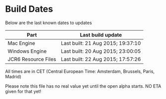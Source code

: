 # Build Dates

Below are the last known dates to updates

Part | Last build update
-----|-----
Mac Engine | Last built: 21 Aug 2015; 19:37:10
Windows Engine | Last built: 20 Aug 2015; 23:00:05
JCR6 Resource Files | Last built: 22 Aug 2015; 17:57:26
All times are in CET (Central European Time: Amsterdam, Brussels, Paris, Madrid)


Please note this file has no real value yet until the open alpha starts. NO ETA given for that yet!
